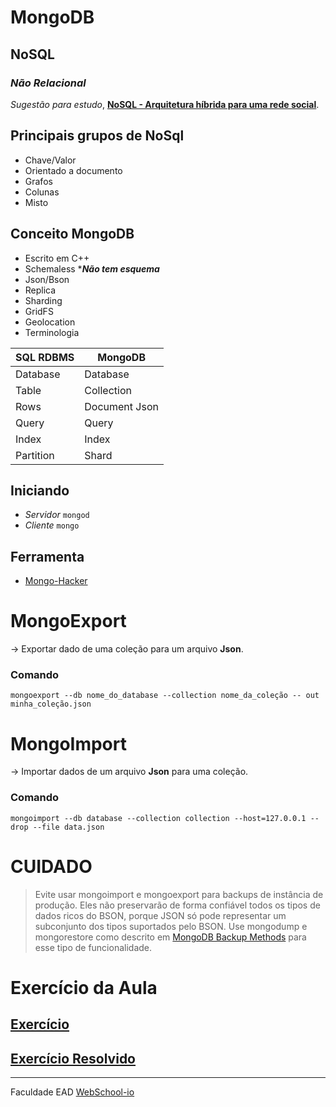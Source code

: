 # MongoDB


## NoSQL

### *Não Relacional*
*Sugestão para estudo*, **[NoSQL - Arquitetura híbrida para uma rede social](http://nomadev.com.br/nosql-arquitetura-h%C3%ADbrida-para-uma-rede-social/)**.

## Principais grupos de NoSql

- Chave/Valor
- Orientado a documento
- Grafos
- Colunas
- Misto

## Conceito MongoDB

- Escrito em C++
- Schemaless ****Não tem esquema***
- Json/Bson
- Replica
- Sharding
- GridFS
- Geolocation
- Terminologia

| SQL RDBMS | MongoDB |
|---------- |----------|
| Database  | Database |
| Table     | Collection |
| Rows      | Document Json |
| Query     | Query  |
| Index     | Index |
| Partition | Shard |


## Iniciando

- *Servidor* `mongod`
- *Cliente*  `mongo`


## Ferramenta

- [Mongo-Hacker](https://github.com/TylerBrock/mongo-hacker)

# MongoExport

-> Exportar dado de uma coleção para um arquivo **Json**.
### Comando

`mongoexport --db nome_do_database --collection nome_da_coleção -- out minha_coleção.json`

# MongoImport

-> Importar dados de um arquivo **Json** para uma coleção.

### Comando

`mongoimport --db database --collection collection --host=127.0.0.1 --drop --file data.json`


# **CUIDADO**

> Evite usar mongoimport e mongoexport para backups de instância de produção. Eles não preservarão de forma confiável todos os tipos de dados ricos do BSON, porque JSON só pode representar um subconjunto dos tipos suportados pelo BSON. Use mongodump e mongorestore como descrito em [MongoDB Backup Methods](https://docs.mongodb.org/manual/core/backups/) para esse tipo de funcionalidade.



# Exercício da Aula
## [Exercício](https://github.com/Webschool-io/be-mean-instagram/blob/master/apostila/mongodb/export_import.md)
## [Exercício Resolvido](https://github.com/TiagoWinehouse/be-mean-instagram-mongodb/blob/master/exercises/mongodb-aula-01-exercicio.md)

---

Faculdade EAD [WebSchool-io](https://github.com/Webschool-io)
